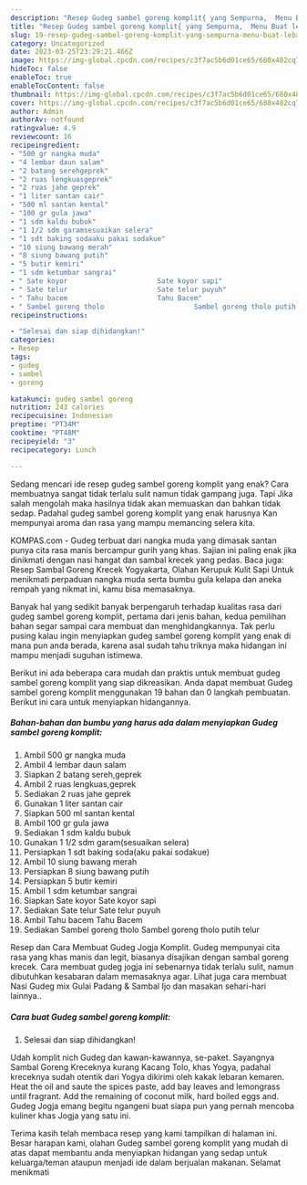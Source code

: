 ```yaml
---
description: "Resep Gudeg sambel goreng komplit{ yang Sempurna,  Menu Buat lebaran"
title: "Resep Gudeg sambel goreng komplit{ yang Sempurna,  Menu Buat lebaran"
slug: 19-resep-gudeg-sambel-goreng-komplit-yang-sempurna-menu-buat-lebaran
category: Uncategorized
date: 2023-03-25T23:29:21.466Z
image: https://img-global.cpcdn.com/recipes/c3f7ac5b6d01ce65/680x482cq70/gudeg-sambel-goreng-komplit-foto-resep-utama.jpg
hideToc: false
enableToc: true
enableTocContent: false
thumbnail: https://img-global.cpcdn.com/recipes/c3f7ac5b6d01ce65/680x482cq70/gudeg-sambel-goreng-komplit-foto-resep-utama.jpg
cover: https://img-global.cpcdn.com/recipes/c3f7ac5b6d01ce65/680x482cq70/gudeg-sambel-goreng-komplit-foto-resep-utama.jpg
author: Admin
authorAv: notfound
ratingvalue: 4.9
reviewcount: 16
recipeingredient:
- "500 gr nangka muda"
- "4 lembar daun salam"
- "2 batang serehgeprek"
- "2 ruas lengkuasgeprek"
- "2 ruas jahe geprek"
- "1 liter santan cair"
- "500 ml santan kental"
- "100 gr gula jawa"
- "1 sdm kaldu bubuk"
- "1 1/2 sdm garamsesuaikan selera"
- "1 sdt baking sodaaku pakai sodakue"
- "10 siung bawang merah"
- "8 siung bawang putih"
- "5 butir kemiri"
- "1 sdm ketumbar sangrai"
- " Sate koyor                      Sate koyor sapi"
- " Sate telur                      Sate telur puyuh"
- " Tahu bacem                      Tahu Bacem"
- " Sambel goreng tholo                      Sambel goreng tholo putih telur"
recipeinstructions:

- "Selesai dan siap dihidangkan!"
categories:
- Resep
tags:
- gudeg
- sambel
- goreng

katakunci: gudeg sambel goreng 
nutrition: 243 calories
recipecuisine: Indonesian
preptime: "PT34M"
cooktime: "PT48M"
recipeyield: "3"
recipecategory: Lunch

---
```



Sedang mencari ide resep gudeg sambel goreng komplit yang enak? Cara membuatnya sangat tidak terlalu sulit namun tidak gampang juga. Tapi Jika salah mengolah maka hasilnya tidak akan memuaskan dan bahkan tidak sedap. Padahal gudeg sambel goreng komplit yang enak harusnya Kan mempunyai aroma dan rasa yang mampu memancing selera kita.


KOMPAS.com - Gudeg terbuat dari nangka muda yang dimasak santan punya cita rasa manis bercampur gurih yang khas. Sajian ini paling enak jika dinikmati dengan nasi hangat dan sambal krecek yang pedas. Baca juga: Resep Sambal Goreng Krecek Yogyakarta, Olahan Kerupuk Kulit Sapi Untuk menikmati perpaduan nangka muda serta bumbu gula kelapa dan aneka rempah yang nikmat ini, kamu bisa memasaknya.

Banyak hal yang sedikit banyak berpengaruh terhadap kualitas rasa dari gudeg sambel goreng komplit, pertama dari jenis bahan, kedua pemilihan bahan segar sampai cara membuat dan menghidangkannya. Tak perlu pusing kalau ingin menyiapkan gudeg sambel goreng komplit yang enak di mana pun anda berada, karena asal sudah tahu triknya maka hidangan ini mampu menjadi suguhan istimewa.


Berikut ini ada beberapa cara mudah dan praktis untuk membuat gudeg sambel goreng komplit yang siap dikreasikan. Anda dapat membuat Gudeg sambel goreng komplit menggunakan 19 bahan dan 0 langkah pembuatan. Berikut ini cara untuk menyiapkan hidangannya.

<!--inarticleads1-->

##### Bahan-bahan dan bumbu yang harus ada dalam menyiapkan Gudeg sambel goreng komplit:

1. Ambil 500 gr nangka muda
1. Ambil 4 lembar daun salam
1. Siapkan 2 batang sereh,geprek
1. Ambil 2 ruas lengkuas,geprek
1. Sediakan 2 ruas jahe geprek
1. Gunakan 1 liter santan cair
1. Siapkan 500 ml santan kental
1. Ambil 100 gr gula jawa
1. Sediakan 1 sdm kaldu bubuk
1. Gunakan 1 1/2 sdm garam(sesuaikan selera)
1. Persiapkan 1 sdt baking soda(aku pakai sodakue)
1. Ambil 10 siung bawang merah
1. Persiapkan 8 siung bawang putih
1. Persiapkan 5 butir kemiri
1. Ambil 1 sdm ketumbar sangrai
1. Siapkan  Sate koyor                      Sate koyor sapi
1. Sediakan  Sate telur                      Sate telur puyuh
1. Ambil  Tahu bacem                      Tahu Bacem
1. Sediakan  Sambel goreng tholo                      Sambel goreng tholo putih telur


Resep dan Cara Membuat Gudeg Jogja Komplit. Gudeg mempunyai cita rasa yang khas manis dan legit, biasanya disajikan dengan sambal goreng krecek. Cara membuat gudeg jogja ini sebenarnya tidak terlalu sulit, namun dibutuhkan kesabaran dalam memasaknya agar. Lihat juga cara membuat Nasi Gudeg mix Gulai Padang &amp; Sambal Ijo dan masakan sehari-hari lainnya.. 

<!--inarticleads2-->

##### Cara buat Gudeg sambel goreng komplit:


1. Selesai dan siap dihidangkan!

Udah komplit nich Gudeg dan kawan-kawannya, se-paket. Sayangnya Sambal Goreng Kreceknya kurang Kacang Tolo, khas Yogya, padahal kreceknya sudah otentik dari Yogya dikirimi oleh kakak lebaran kemaren. Heat the oil and saute the spices paste, add bay leaves and lemongrass until fragrant. Add the remaining of coconut milk, hard boiled eggs and. Gudeg Jogja emang begitu ngangeni buat siapa pun yang pernah mencoba kuliner khas Jogja yang satu ini. 

Terima kasih telah membaca resep yang kami tampilkan di halaman ini. Besar harapan kami, olahan Gudeg sambel goreng komplit yang mudah di atas dapat membantu anda menyiapkan hidangan yang sedap untuk keluarga/teman ataupun menjadi ide dalam berjualan makanan. Selamat menikmati
